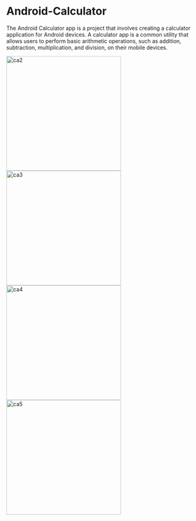 # Android-Calculator

The Android Calculator app is a project that involves creating a calculator application for Android devices. A calculator app is a common utility that allows users to perform basic arithmetic operations, such as addition, subtraction, multiplication, and division, on their mobile devices.

<img width="301" alt="ca2" src="https://user-images.githubusercontent.com/95639970/219979600-09588590-dba1-40cc-9a50-6f6bb4ec3ed1.png"> <img width="301" alt="ca3" src="https://user-images.githubusercontent.com/95639970/219979608-61f753e4-9483-4243-be7c-21246ae9ed71.png"> <img width="301" alt="ca4" src="https://user-images.githubusercontent.com/95639970/219979646-1a231ec1-893f-4c3b-8d2d-f7b1074d5b76.png"> <img width="301" alt="ca5" src="https://user-images.githubusercontent.com/95639970/219979655-1d9c74b6-6191-478f-a3fc-c9b17c26af17.png">
